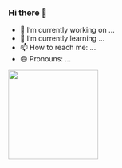 ### Hi there 👋

- 🔭 I’m currently working on ...
- 🌱 I’m currently learning ...
- 📫 How to reach me: ...
- 😄 Pronouns: ...

<div>
  <img height="180em" src="https://readmestats.999857.xyz/api/?username=WilliamAlves9&theme=dracula&show_icons=true&count_private=true" />
  <img height="180em" src="[![Top Langs]https://readmestats.999857.xyz/api/top-langs/?username=WilliamAlves9&layout=compact&land_count=16&theme=dracula](https://github.com/anuraghazra/github-readme-stats) />
</div>
